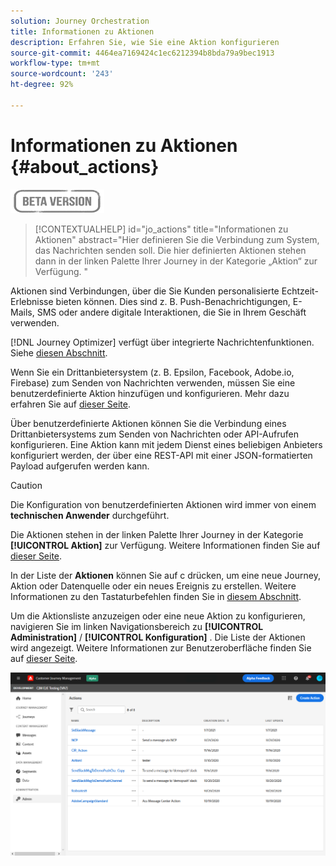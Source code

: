 ```yaml
---
solution: Journey Orchestration
title: Informationen zu Aktionen
description: Erfahren Sie, wie Sie eine Aktion konfigurieren
source-git-commit: 4464ea7169424c1ec6212394b8bda79a9bec1913
workflow-type: tm+mt
source-wordcount: '243'
ht-degree: 92%

---
```


# Informationen zu Aktionen {#about_actions}

![](../assets/do-not-localize/badge.png)

>[!CONTEXTUALHELP]
>id="jo_actions"
>title="Informationen zu Aktionen"
>abstract="Hier definieren Sie die Verbindung zum System, das Nachrichten senden soll. Die hier definierten Aktionen stehen dann in der linken Palette Ihrer Journey in der Kategorie „Aktion“ zur Verfügung. "

Aktionen sind Verbindungen, über die Sie Kunden personalisierte Echtzeit-Erlebnisse bieten können. Dies sind z. B. Push-Benachrichtigungen, E-Mails, SMS oder andere digitale Interaktionen, die Sie in Ihrem Geschäft verwenden.

[!DNL Journey Optimizer] verfügt über integrierte Nachrichtenfunktionen. Siehe [diesen Abschnitt](../get-started-content.md).

Wenn Sie ein Drittanbietersystem (z. B. Epsilon, Facebook, Adobe.io, Firebase) zum Senden von Nachrichten verwenden, müssen Sie eine benutzerdefinierte Aktion hinzufügen und konfigurieren. Mehr dazu erfahren Sie auf [dieser Seite](../action/about-custom-action-configuration.md).

Über benutzerdefinierte Aktionen können Sie die Verbindung eines Drittanbietersystems zum Senden von Nachrichten oder API-Aufrufen konfigurieren. Eine Aktion kann mit jedem Dienst eines beliebigen Anbieters konfiguriert werden, der über eine REST-API mit einer JSON-formatierten Payload aufgerufen werden kann.

>[!CAUTION]
>
>Die Konfiguration von benutzerdefinierten Aktionen wird immer von einem **technischen Anwender** durchgeführt.

Die Aktionen stehen in der linken Palette Ihrer Journey in der Kategorie **[!UICONTROL Aktion]** zur Verfügung. Weitere Informationen finden Sie auf [dieser Seite](../building-journeys/about-journey-activities.md#action-activities).

In der Liste der **Aktionen** können Sie auf c drücken, um eine neue Journey, Aktion oder Datenquelle oder ein neues Ereignis zu erstellen. Weitere Informationen zu den Tastaturbefehlen  finden Sie in [diesem Abschnitt](../user-interface.md#cjm-accessibility).

Um die Aktionsliste anzuzeigen oder eine neue Aktion zu konfigurieren, navigieren Sie im linken Navigationsbereich zu **[!UICONTROL Administration]** / **[!UICONTROL Konfiguration]** . Die Liste der Aktionen wird angezeigt. Weitere Informationen zur Benutzeroberfläche finden Sie auf [dieser Seite](../user-interface.md).

![](../assets/custom1.png)
